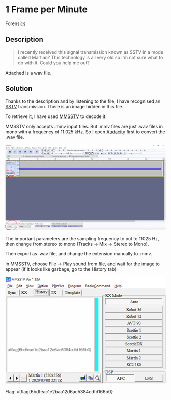 # 1 Frame per Minute
Forensics

## Description

> I recently received this signal transmission known as SSTV in a mode called Martian? This technology is all very old so I'm not sure what to do with it. Could you help me out?

Attached is a wav file.

## Solution
Thanks to the description and by listening to the file, I have recognised an [SSTV](https://en.wikipedia.org/wiki/Slow-scan_television) transmission. There is an image hidden in this file.

To retrieve it, I have used [MMSSTV](https://hamsoft.ca/pages/mmsstv.php) to decode it.

MMSSTV only accepts .mmv input files. But .mmv files are just .wav files in mono with a frequency of 11.025 kHz. So I open [Audacity](https://www.audacityteam.org/) first to convert the .wav file.

![audacity](images/oneframe.png)

The important parameters are the sampling frequency to put to 11025 Hz, then change from stereo to mono (Tracks -> Mix -> Stereo to Mono).

Then export as .wav file, and change the extension manually to .mmv. 

In MMSSTV, choose File -> Play sound from file, and wait for the image to appear (if it looks like garbage, go to the History tab).

![MMSSTV](images/oneframe2.png)

Flag: utflag{6bdfeac1e2baa12d6ac5384cdfd166b0}